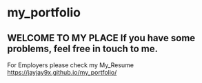 # my_portfolio
WELCOME TO MY PLACE
If you have some problems, feel free in touch to me.
-------------------
For Employers please check my My_Resume
https://jayjay9x.github.io/my_portfolio/
